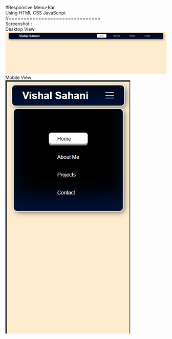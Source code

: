 #Responsive Menu-Bar <br> Using HTML CSS JavaScript <br>
//===============================<br>
Screenshot :<br>
Desktop View<br>
![Desktop View](image-1.png) <br>
Mobile View <br>
![Mobile View](image-2.png)

